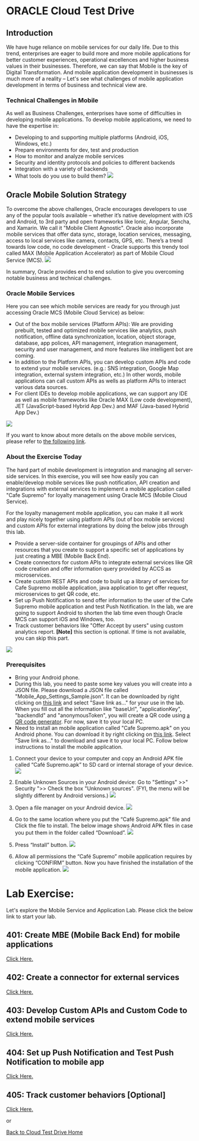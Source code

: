 
# ORACLE Cloud Test Drive #

## Introduction ##
We have huge reliance on mobile services for our daily life. Due to this trend, enterprises are eager to build more and more mobile applications for better customer experiences, operational excellences and higher business values in their businesses. Therefore, we can say that Mobile is the key of Digital Transformation. And mobile application development in businesses is much more of a reality – Let's see what challenges of mobile application development in terms of business and technical view are.

### Technical Challenges in Mobile ###
As well as Business Challenges, enterprises have some of difficulties in developing mobile applications. To develop mobile applications, we need to have the expertise in:
+ Developing to and supporting multiple platforms (Android, iOS, Windows, etc.)
+ Prepare environments for dev, test and production
+ How to monitor and analyze mobile services
+ Security and identity protocols and policies to different backends
+ Integration with a variety of backends
+ What tools do you use to build them?
![](../common/images/mobile/Technical_Challenges_in_Mobile.PNG)

## Oracle Mobile Solution Strategy ##
To overcome the above challenges, Oracle encourages developers to use any of the popular tools available – whether it’s native development with iOS and Android, to 3rd party and open frameworks like Ionic, Angular, Sencha, and Xamarin. We call it "Mobile Client Agnostic". Oracle also incorporate mobile services that offer data sync, storage, location services, messaging, access to local services like camera, contacts, GPS, etc. There’s a trend towards low code, no code development - Oracle supports this trendy tool called MAX (Mobile Application Accelerator) as part of Mobile Cloud Service (MCS).
![](../common/images/mobile/Oracle_Mobile_Solution_Strategy.PNG)

In summary, Oracle provides end to end solution to give you overcoming notable business and technical challenges.

### Oracle Mobile Services ###
Here you can see which mobile services are ready for you through just accessing Oracle MCS (Mobile Cloud Service) as below:
+ Out of the box mobile services (Platform APIs): We are providing prebuilt, tested and optimized mobile services like analytics, push notification, offline data synchronization, location, object storage, database, app polices, API management, integration management, security and user management, and more features like intelligent bot are coming.
+ In addition to the Platform APIs, you can develop custom APIs and code to extend your mobile services. (e.g.: SNS integration, Google Map integration, external system integration, etc.) In other words, mobile applications can call custom APIs as wells as platform APIs to interact various data sources.
+ For client IDEs to develop mobile applications, we can support any IDE as well as mobile frameworks like Oracle MAX (Low code development), JET (JavaScript-based Hybrid App Dev.) and MAF (Java-based Hybrid App Dev.)

![](../common/images/mobile/Oracle_Mobile_Services.PNG)

If you want to know about more details on the above mobile services, please refer to [the following link](https://docs.oracle.com/en/cloud/paas/mobile-cloud/index.html).

### About the Exercise Today ###
The hard part of mobile development is integration and managing all server-side services. In this exercise, you will see how easily you can enable/develop mobile services like push notification, API creation and integrations with external services to implement a mobile application called "Cafe Supremo" for loyalty management using Oracle MCS (Mobile Cloud Service).

For the loyalty management mobile application, you can make it all work and play nicely together using platform APIs (out of box mobile services) and custom APIs for external integrations by doing the below jobs through this lab.
- Provide a server-side container for groupings of APIs and other resources that you create to support a specific set of applications by just creating a MBE (Mobile Back End).
- Create connectors for custom APIs to integrate external services like QR code creation and offer information query provided by ACCS as microservices.
- Create custom REST APIs and code to build up a library of services for Cafe Supremo mobile application, java application to get offer request, microservices to get QR code, etc.
- Set up Push Notification to send offer information to the user of the Cafe Supremo mobile application and test Push Notification. In the lab, we are going to support Android to shorten the lab time even though Oracle MCS can support iOS and Windows, too.
- Track customer behaviors like "Offer Accept by users" using custom analytics report. **[Note]** this section is optional. If time is not available, you can skip this part.

![](../common/images/mobile/CTD_About_Lab_Mobile.PNG)


### Prerequisites ###
- Bring your Android phone.
- During this lab, you need to paste some key values you will create into a JSON file. Please download a JSON file called "Mobile_App_Settings_Sample.json". It can be downloaded by right clicking on [this link](../common/assets/mobile/) and select "Save link as..." for your use in the lab. When you fill out all the information like "baseUrl", "applicationKey", "backendId" and "anonymousToken", you will create a QR code using [a QR code generator](http://www.qr-code-generator.com/). For now, save it to your local PC.
- Need to install an mobile application called "Cafe Supremo.apk" on you Android phone. You can download it by right clicking on [this link](../common/assets/mobile/). Select "Save link as..." to download and save it to your local PC. Follow below instructions to install the mobile application.
1. Connect your device to your computer and copy an Android APK file called “Café Supremo.apk” to SD card or internal storage of your device. 
![](../common/images/mobile/401-Install_App_1.png)

2. Enable Unknown Sources in your Android device: Go to "Settings" >>" Security ">> Check the box "Unknown sources". (FYI, the menu will be slightly different by Android versions.)
![](../common/images/mobile/401-Install_App_2.png)

3. Open a file manager on your Android device. 
![](../common/images/mobile/401-Install_App_3.png)

4. Go to the same location where you put the “Café Supremo.apk” file and Click the file to install. The below image shows Android APK files in case you put them in the folder called “Download”.
![](../common/images/mobile/401-Install_App_4.png)

5. Press “Install” button.
![](../common/images/mobile/401-Install_App_5.png)


6. Allow all permissions the “Café Supremo” mobile application requires by clicking “CONFIRM” button. Now you have finished the installation of the mobile application.
![](../common/images/mobile/401-Install_App_6.png)



# Lab Exercise: #
Let's explore the Mobile Service and Application Lab. Please click the below link to start your lab.

## 401: Create MBE (Mobile Back End) for mobile applications ##

[Click Here.](401-MobileLab.md)

## 402: Create a connector for external services ##

[Click Here.](402-MobileLab.md)

## 403: Develop Custom APIs and Custom Code to extend mobile services ##

[Click Here.](403-MobileLab.md)

## 404: Set up Push Notification and Test Push Notification to mobile app ##

[Click Here.](404-MobileLab.md)

## 405: Track customer behaviors [Optional] ##

[Click Here.](405-MobileLab.md)

or

[Back to Cloud Test Drive Home](../README.md)
